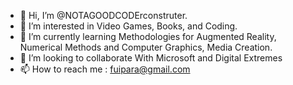 - 👋 Hi, I’m @NOTAGOODCODErconstruter.
- 👀 I’m interested in Video Games, Books, and Coding.
- 🌱 I’m currently learning  Methodologies for Augmented Reality,  Numerical Methods and Computer Graphics, Media Creation.
- 💞️ I’m looking to collaborate With  Microsoft and Digital Extremes
- 📫 How to reach me : fuipara@gmail.com
